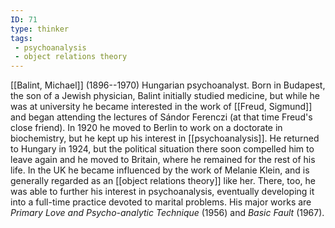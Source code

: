 ```yaml
---
ID: 71
type: thinker
tags: 
 - psychoanalysis
 - object relations theory
---
```


[[Balint, Michael]]
(1896--1970) Hungarian psychoanalyst. Born in Budapest, the son of a
Jewish physician, Balint initially studied medicine, but while he was at
university he became interested in the work of [[Freud, Sigmund]] and began attending
the lectures of Sándor Ferenczi (at that time Freud's close friend). In
1920 he moved to Berlin to work on a doctorate in biochemistry, but he
kept up his interest in
[[psychoanalysis]]. He
returned to Hungary in 1924, but the political situation there soon
compelled him to leave again and he moved to Britain, where he remained
for the rest of his life. In the UK he became influenced by the work of
Melanie Klein, and is generally regarded as an [[object relations theory]] like her. There,
too, he was able to further his interest in psychoanalysis, eventually
developing it into a full-time practice devoted to marital problems. His
major works are *Primary Love and Psycho-analytic Technique* (1956) and
*Basic Fault* (1967).
